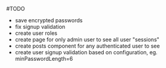 #TODO

- save encrypted passwords
- fix signup validation
- create user roles
- create page for only admin user to see all user "sessions"
- create posts component for any authenticated user to see
- create user signup validation based on configuration, eg. minPasswordLength=6